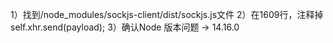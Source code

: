 1）找到/node_modules/sockjs-client/dist/sockjs.js文件
2）在1609行，注释掉self.xhr.send(payload);
3）确认Node 版本问题 -> 14.16.0